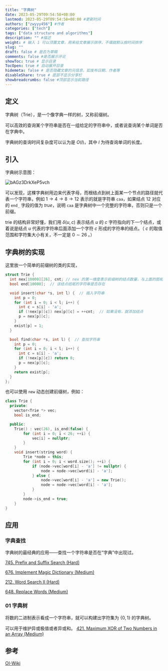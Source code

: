 ```yaml
---
title: "字典树"
date: 2023-05-29T09:54:58+08:00
lastmod: 2023-05-29T09:54:58+08:00 #更新时间
authors: ["zwyyy456"] #作者
categories: ["tech"]
tags: ["data structure and algorithms"]
description: "" #描述
weight: # 输入 1 可以顶置文章，用来给文章展示排序，不填就默认按时间排序
slug: ""
draft: false # 是否为草稿
comments: false #是否展示评论
showToc: true # 显示目录
TocOpen: true # 自动展开目录
hidemeta: false # 是否隐藏文章的元信息，如发布日期、作者等
disableShare: true # 底部不显示分享栏
showbreadcrumbs: false #顶部显示当前路径
---
```

## 定义
字典树（Trie），是一个像字典一样的树，又称前缀树。

可以高效的查询某个字符串是否在一组给定的字符串中，或者说查询某个单词是否在字典中。

字典树的查询时间复杂度可以认为是 $O(l)$，其中 $l$ 为待查询单词的长度。

## 引入
字典树示意图：

![bAGz3DrkXeP5vch](https://pic-upyun.zwyyy456.tech/smms/2023-12-26-065821.jpg)

可以发现，这棵字典树用边来代表字母，而根结点到树上面某一个节点的路径就代表一个字符串，例如 $1\rightarrow 4\rightarrow 8\rightarrow 12$ 表示的就是字符串 `caa`，如果结点 $12$ 对应的 `end_` 字段的值为 $true$，说明 `caa` 是字典树中一个完整的字符串，否则只是一个前缀。

trie 的结构非常好懂，我们用 $\delta(u,c)$ 表示结点 $u$ 的 $c$ 字符指向的下一个结点，或着说是结点 $u$ 代表的字符串后面添加一个字符 $c$ 形成的字符串的结点。（ $c$ 的取值范围和字符集大小有关，不一定是 $0\sim 26$ 。）

## 字典树的实现
这里放一个简单的前缀树的类的实现，
```cpp
struct Trie {
  int nex[10000][26], cnt; // nex 的第一维度表示前缀树的结点数量，与上面的图相对应
  bool end[10000];  // 该结点结尾的字符串是否存在

  void insert(char *s, int l) {  // 插入字符串
    int p = 0;
    for (int i = 0; i < l; i++) {
      int c = s[i] - 'a';
      if (!nex[p][c]) nex[p][c] = ++cnt;  // 如果没有，就添加结点
      p = nex[p][c];
    }
    exist[p] = 1;
  }

  bool find(char *s, int l) {  // 查找字符串
    int p = 0;
    for (int i = 0; i < l; i++) {
      int c = s[i] - 'a';
      if (!nex[p][c]) return 0;
      p = nex[p][c];
    }
    return exist[p];
  }
};
```

也可以使用 `new` 动态创建前缀树，例如：
```cpp
class Trie {
  private:
    vector<Trie *> vec;
    bool is_end;

  public:
  	Trie() : vec(26), is_end(false) {
        for (int i = 0; i < 26; ++i) {
  			vec[i] = nullptr;
  		}
  	}
  	void insert(string word) {
  		Trie *node = this;
  		for (int i = 0; i < word.size(); ++i) {
  			if (node->vec[word[i] - 'a'] != nullptr) {
  				node = node->vec[word[i] - 'a'];
  			} else {
  				node->vec[word[i] - 'a'] = new Trie();
  				node = node->vec[word[i] - 'a'];
  			}
  		}
  		node->is_end = true;
  	}
}
```

## 应用
### 字典查找
字典树的最经典的应用——查找一个字符串是否在“字典”中出现过。

[745. Prefix and Suffix Search (Hard)](https://leetcode.com/problems/prefix-and-suffix-search/)

[676. Implement Magic Dictionary (Medium)](https://leetcode.com/problems/implement-magic-dictionary/)

[212. Word Search II (Hard)](https://leetcode.com/problems/word-search-ii/)

[648. Replace Words (Medium)](https://leetcode.com/problems/replace-words/)

### 01 字典树
将数的二进制表示看成一个字符串，就可以构建出字符集为 $\{0, 1\}$ 的字典树。

可以用于维护异或极值或者异或和。
[421. Maximum XOR of Two Numbers in an Array (Medium)](https://leetcode.com/problems/maximum-xor-of-two-numbers-in-an-array/)



## 参考
[OI-Wiki](https://oi-wiki.org/string/trie/)

